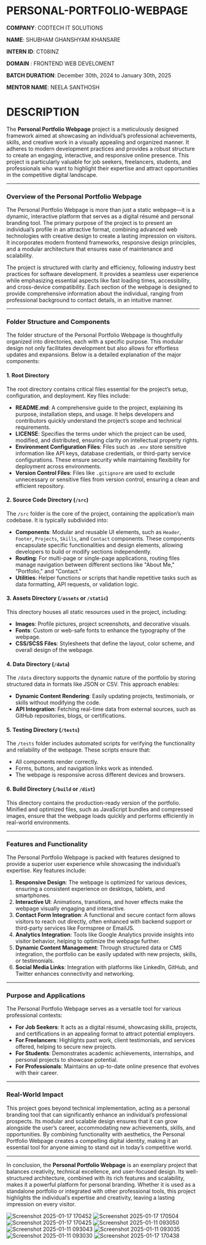 # PERSONAL-PORTFOLIO-WEBPAGE

**COMPANY**: CODTECH IT SOLUTIONS


**NAME**: SHUBHAM GHANSHYAM KHANSARE


**INTERN ID**: CT08INZ


**DOMAIN** : FRONTEND WEB DEVELOMENT


**BATCH DURATION**: December 30th, 2024 to January 30th, 2025


**MENTOR NAME**: NEELA SANTHOSH


# DESCRIPTION
The **Personal Portfolio Webpage** project is a meticulously designed framework aimed at showcasing an individual’s professional achievements, skills, and creative work in a visually appealing and organized manner. It adheres to modern development practices and provides a robust structure to create an engaging, interactive, and responsive online presence. This project is particularly valuable for job seekers, freelancers, students, and professionals who want to highlight their expertise and attract opportunities in the competitive digital landscape.

---

### **Overview of the Personal Portfolio Webpage**

The Personal Portfolio Webpage is more than just a static webpage—it is a dynamic, interactive platform that serves as a digital résumé and personal branding tool. The primary purpose of the project is to present an individual’s profile in an attractive format, combining advanced web technologies with creative design to create a lasting impression on visitors. It incorporates modern frontend frameworks, responsive design principles, and a modular architecture that ensures ease of maintenance and scalability.

The project is structured with clarity and efficiency, following industry best practices for software development. It provides a seamless user experience while emphasizing essential aspects like fast loading times, accessibility, and cross-device compatibility. Each section of the webpage is designed to provide comprehensive information about the individual, ranging from professional background to contact details, in an intuitive manner.

---

### **Folder Structure and Components**

The folder structure of the Personal Portfolio Webpage is thoughtfully organized into directories, each with a specific purpose. This modular design not only facilitates development but also allows for effortless updates and expansions. Below is a detailed explanation of the major components:

#### **1. Root Directory**
The root directory contains critical files essential for the project’s setup, configuration, and deployment. Key files include:
- **README.md**: A comprehensive guide to the project, explaining its purpose, installation steps, and usage. It helps developers and contributors quickly understand the project’s scope and technical requirements.
- **LICENSE**: Specifies the terms under which the project can be used, modified, and distributed, ensuring clarity on intellectual property rights.
- **Environment Configuration Files**: Files such as `.env` store sensitive information like API keys, database credentials, or third-party service configurations. These ensure security while maintaining flexibility for deployment across environments.
- **Version Control Files**: Files like `.gitignore` are used to exclude unnecessary or sensitive files from version control, ensuring a clean and efficient repository.

#### **2. Source Code Directory (`/src`)**
The `/src` folder is the core of the project, containing the application’s main codebase. It is typically subdivided into:
- **Components**: Modular and reusable UI elements, such as `Header`, `Footer`, `Projects`, `Skills`, and `Contact` components. These components encapsulate specific functionalities and design elements, allowing developers to build or modify sections independently.
- **Routing**: For multi-page or single-page applications, routing files manage navigation between different sections like "About Me," "Portfolio," and "Contact."
- **Utilities**: Helper functions or scripts that handle repetitive tasks such as data formatting, API requests, or validation logic.

#### **3. Assets Directory (`/assets` or `/static`)**
This directory houses all static resources used in the project, including:
- **Images**: Profile pictures, project screenshots, and decorative visuals.
- **Fonts**: Custom or web-safe fonts to enhance the typography of the webpage.
- **CSS/SCSS Files**: Stylesheets that define the layout, color scheme, and overall design of the webpage.

#### **4. Data Directory (`/data`)**
The `/data` directory supports the dynamic nature of the portfolio by storing structured data in formats like JSON or CSV. This approach enables:
- **Dynamic Content Rendering**: Easily updating projects, testimonials, or skills without modifying the code.
- **API Integration**: Fetching real-time data from external sources, such as GitHub repositories, blogs, or certifications.

#### **5. Testing Directory (`/tests`)**
The `/tests` folder includes automated scripts for verifying the functionality and reliability of the webpage. These scripts ensure that:
- All components render correctly.
- Forms, buttons, and navigation links work as intended.
- The webpage is responsive across different devices and browsers.

#### **6. Build Directory (`/build` or `/dist`)**
This directory contains the production-ready version of the portfolio. Minified and optimized files, such as JavaScript bundles and compressed images, ensure that the webpage loads quickly and performs efficiently in real-world environments.

---

### **Features and Functionality**

The Personal Portfolio Webpage is packed with features designed to provide a superior user experience while showcasing the individual’s expertise. Key features include:

1. **Responsive Design**: The webpage is optimized for various devices, ensuring a consistent experience on desktops, tablets, and smartphones.
2. **Interactive UI**: Animations, transitions, and hover effects make the webpage visually engaging and interactive.
3. **Contact Form Integration**: A functional and secure contact form allows visitors to reach out directly, often enhanced with backend support or third-party services like Formspree or EmailJS.
4. **Analytics Integration**: Tools like Google Analytics provide insights into visitor behavior, helping to optimize the webpage further.
5. **Dynamic Content Management**: Through structured data or CMS integration, the portfolio can be easily updated with new projects, skills, or testimonials.
6. **Social Media Links**: Integration with platforms like LinkedIn, GitHub, and Twitter enhances connectivity and networking.

---

### **Purpose and Applications**

The Personal Portfolio Webpage serves as a versatile tool for various professional contexts:
- **For Job Seekers**: It acts as a digital résumé, showcasing skills, projects, and certifications in an appealing format to attract potential employers.
- **For Freelancers**: Highlights past work, client testimonials, and services offered, helping to secure new projects.
- **For Students**: Demonstrates academic achievements, internships, and personal projects to showcase potential.
- **For Professionals**: Maintains an up-to-date online presence that evolves with their career.

---

### **Real-World Impact**

This project goes beyond technical implementation, acting as a personal branding tool that can significantly enhance an individual’s professional prospects. Its modular and scalable design ensures that it can grow alongside the user’s career, accommodating new achievements, skills, and opportunities. By combining functionality with aesthetics, the Personal Portfolio Webpage creates a compelling digital identity, making it an essential tool for anyone aiming to stand out in today’s competitive world.

---

In conclusion, the **Personal Portfolio Webpage** is an exemplary project that balances creativity, technical excellence, and user-focused design. Its well-structured architecture, combined with its rich features and scalability, makes it a powerful platform for personal branding. Whether it is used as a standalone portfolio or integrated with other professional tools, this project highlights the individual’s expertise and creativity, leaving a lasting impression on every visitor.



![Screenshot 2025-01-17 170452](https://github.com/user-attachments/assets/d1ec0949-2ad6-4997-a175-c169f33bb0dc)
![Screenshot 2025-01-17 170504](https://github.com/user-attachments/assets/cafa94e5-06e0-4fb3-a0e9-bdc258d06f1d)
![Screenshot 2025-01-17 170425](https://github.com/user-attachments/assets/73c1971e-ee84-4164-b0b2-efa77751bfe8)
![Screenshot 2025-01-11 093050](https://github.com/user-attachments/assets/e31ca51b-606c-4133-a2a4-19a862ed4991)
![Screenshot 2025-01-11 093043](https://github.com/user-attachments/assets/3f2028ef-30c3-43c6-989a-a2d9c558d352)
![Screenshot 2025-01-11 093035](https://github.com/user-attachments/assets/47f75a09-be2e-4984-9afb-283c005e22b8)
![Screenshot 2025-01-11 093030](https://github.com/user-attachments/assets/0b082b50-b70a-4bb4-9854-1540c2160693)
![Screenshot 2025-01-17 170438](https://github.com/user-attachments/assets/4a55bc31-5d5d-4122-aac7-b28856ee54d2)

